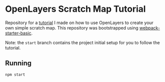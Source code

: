 # OpenLayers Scratch Map Tutorial

Repository for a [tutorial](https://medium.com/@bernardo.belchior1/creating-a-scratch-map-using-javascript-openlayers-5-d92b92d2c609) I made on how to use OpenLayers to create your own simple scratch map. 
This repository was bootstrapped using [webpack-starter-basic](https://github.com/lifenautjoe/webpack-starter-basic).

Note: the `start` branch contains the project initial setup for you to follow the tutorial. 

## Running

```bash
npm start
```
